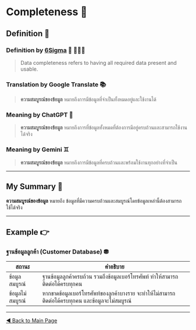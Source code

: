 # Completeness 💯

## Definition 🔖

### Definition by [6Sigma](https://www.6sigma.us/six-sigma-in-focus/dimensions-of-data-quality/) 🗿 🤫🧏‍♂️
> Data completeness refers to having all required data present and usable.  

### Translation by Google Translate 📚
> **ความสมบูรณ์ของข้อมูล** หมายถึงการมีข้อมูลที่จำเป็นทั้งหมดอยู่และใช้งานได้

### Meaning by ChatGPT 🤖
> **ความสมบูรณ์ของข้อมูล** หมายถึงการที่ข้อมูลทั้งหมดที่ต้องการมีอยู่ครบถ้วนและสามารถใช้งานได้จริง

### Meaning by Gemini ♊︎
> **ความสมบูรณ์ของข้อมูล** หมายถึงการมีข้อมูลที่ครบถ้วนและพร้อมใช้งานทุกอย่างที่จำเป็น

---

## My Summary 🤔
**ความสมบูรณ์ของข้อมูล** หมายถึง ข้อมูลที่มีความครบถ้วนและสมบูรณ์โดยข้อมูลเหล่านี้ต้องสามารถใช้ได้จริง

---

## Example 👉

### ฐานข้อมูลลูกค้า (Customer Database) ⛃

| **สถานะ**       | **คำอธิบาย**                                                                                   |
|------------------|-----------------------------------------------------------------------------------------------|
| ข้อมูลสมบูรณ์    | ฐานข้อมูลลูกค้าครบถ้วน รวมถึงข้อมูลเบอร์โทรศัพท์ ทำให้สามารถติดต่อได้ครบทุกคน                 |
| ข้อมูลไม่สมบูรณ์ | หากขาดข้อมูลเบอร์โทรศัพท์ของลูกค้าบางราย จะทำให้ไม่สามารถติดต่อได้ครบทุกคน และข้อมูลจะไม่สมบูรณ์ |

---

[◀ Back to Main Page](README.md)
